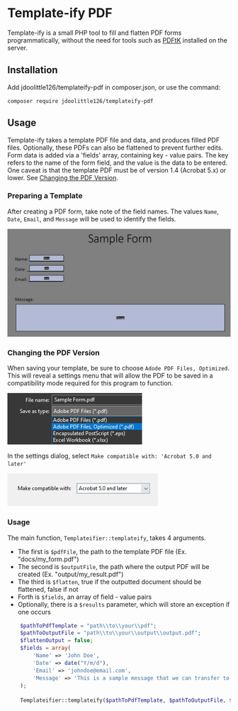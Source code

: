 # Template-ify PDF

Template-ify is a small PHP tool to fill and flatten PDF forms programmatically, without the need for tools such as [PDFtK](https://www.pdflabs.com/tools/pdftk-the-pdf-toolkit/) installed on the server.

## Installation

Add jdoolittle126/templateify-pdf in composer.json, or use the command:

    composer require jdoolittle126/templateify-pdf

## Usage

Template-ify takes a template PDF file and data, and produces filled PDF files. Optionally, these PDFs can also be flattened to prevent further edits. Form data is added via a 'fields' array, containing key - value pairs. The key refers to the name of the form field, and the value is the data to be entered. One caveat is that the template PDF must be of version 1.4
(Acrobat 5.x) or lower. See [Changing the PDF Version](#Changing-the-PDF-Version).

### Preparing a Template

After creating a PDF form, take note of the field names. The values `Name`, `Date`, `Email`, and `Message` will be used to identify the fields.

![Example of Sample Form](docs/demo-form.jpg)

### Changing the PDF Version

When saving your template, be sure to choose `Adode PDF Files, Optimized`. This will reveal a settings menu that will allow the PDF to be saved in a compatibility mode required for this program to function.

![Form Saving Options](docs/demo-save.jpg)

In the settings dialog, select `Make compatible with: 'Acrobat 5.0 and later'`

![Sample Form](docs/demo-version.jpg)

### Usage

The main function, `Templateifier::templateify`, takes 4 arguments. 

- The first is `$pdfFile`, the path to the template PDF file (Ex. "docs/my_form.pdf")
- The second is `$outputFile`, the path where the output PDF will be created (Ex. "output/my_result.pdf")
- The third is `$flatten`, true if the outputted document should be flattened, false if not
- Forth is `$fields`, an array of field - value pairs
- Optionally, there is a `$results` parameter, which will store an exception if one occurs

```php
    $pathToPdfTemplate = "path\\to\\your\\pdf";
    $pathToOutputFile = "path\\to\\your\\output\\output.pdf";
    $flattenOutput = false;
    $fields = array(
        'Name' => 'John Doe',
        'Date' => date("Y/m/d"),
        'Email' => 'johndoe@email.com',
        'Message' => 'This is a sample message that we can transfer to a PDF!'
    );

    Templateifier::templateify($pathToPdfTemplate, $pathToOutputFile, $flattenOutput, $fields);
   ```
